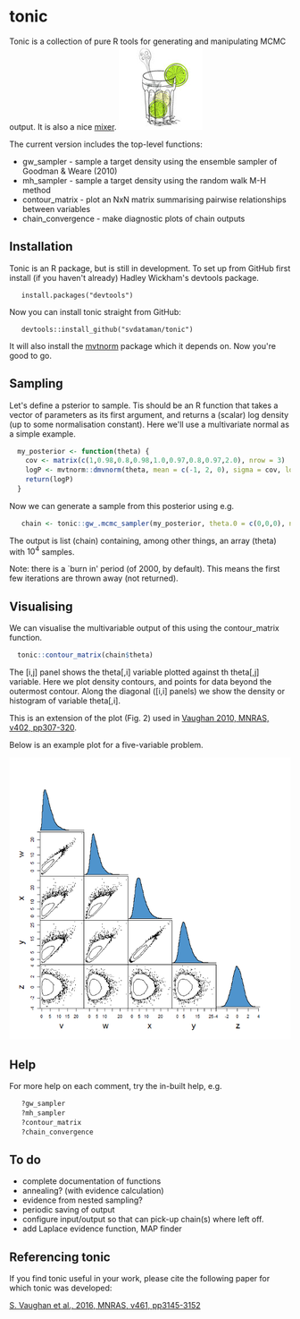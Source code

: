 # tonic 

Tonic is a collection of pure R tools for generating and manipulating MCMC output.
It is also a nice [mixer](https://en.wikipedia.org/wiki/Tonic_water). 
![tonic](/figures/tonic.jpeg)

The current version includes the top-level functions:

 * gw_sampler        - sample a target density using the ensemble sampler of Goodman & Weare (2010)
 * mh_sampler        - sample a target density using the random walk M-H method 
 * contour_matrix    - plot an NxN matrix summarising pairwise relationships between variables
 * chain_convergence - make diagnostic plots of chain outputs

## Installation

Tonic is an R package, but is still in development. To set up from GitHub first install (if you haven't already) Hadley Wickham's devtools package.
```
   install.packages("devtools")
```
Now you can install tonic straight from GitHub:
```
   devtools::install_github("svdataman/tonic")
```
It will also install the [mvtnorm](https://cran.r-project.org/web/packages/mvtnorm/index.html) package which it depends on. Now you're good to go.

## Sampling

Let's define a psterior to sample. Tis should be an R function that takes a vector of parameters as its first argument, and returns a (scalar) log density (up to some normalisation constant). Here we'll use a multivariate normal as a simple example.

```R
  my_posterior <- function(theta) {
    cov <- matrix(c(1,0.98,0.8,0.98,1.0,0.97,0.8,0.97,2.0), nrow = 3)
    logP <- mvtnorm::dmvnorm(theta, mean = c(-1, 2, 0), sigma = cov, log = TRUE)
    return(logP)
  }
```
Now we can generate a sample from this posterior using e.g.
```R
   chain <- tonic::gw_.mcmc_sampler(my_posterior, theta.0 = c(0,0,0), nsteps = 1e4)
```
The output is list (chain) containing, among other things, an array (theta) with
$10^4$ samples.

Note: there is a `burn in' period (of 2000, by default). This means the first 
few iterations are thrown away (not returned). 

## Visualising

We can visualise the multivariable output of this using the contour_matrix function.
```R
  tonic::contour_matrix(chain$theta)
```
The [i,j] panel shows the theta[,i] variable plotted against th theta[,j] variable. 
Here we plot density contours, and points for data beyond the outermost contour. 
Along the diagonal ([i,i] panels) we show the density or histogram of variable theta[,i].

This is an extension of the plot (Fig. 2) used in [Vaughan 2010, MNRAS, v402, pp307-320](http://adsabs.harvard.edu/abs/2010MNRAS.402..307V).

Below is an example plot for a five-variable problem.

![example](figures/ContPairs_test.png)

## Help

For more help on each comment, try the in-built help, e.g.
```R
   ?gw_sampler
   ?mh_sampler
   ?contour_matrix
   ?chain_convergence
```

## To do

* complete documentation of functions
* annealing? (with evidence calculation)
* evidence from nested sampling?
* periodic saving of output
* configure input/output so that can pick-up chain(s) where left off.
* add Laplace evidence function, MAP finder
 
## Referencing tonic

If you find tonic useful in your work, please cite the following paper for
which tonic was developed:

[S. Vaughan et al., 2016, MNRAS, v461, pp3145-3152](http://adsabs.harvard.edu/abs/2016MNRAS.461.3145V)
